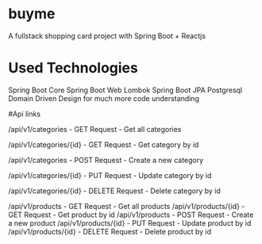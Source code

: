 # buyme
A fullstack shopping card project with Spring Boot + Reactjs

# Used Technologies
Spring Boot Core
Spring Boot Web
Lombok 
Spring Boot JPA
Postgresql
Domain Driven Design for much more code understanding

#Api links
<p> /api/v1/categories         -    GET Request    -   Get all categories</p>
<p> /api/v1/categories/{id}    -    GET Request    -   Get category by id</p>
<p> /api/v1/categories         -    POST Request   -   Create a new category</p>
<p> /api/v1/categories/{id}    -    PUT Request    -   Update category by id</p>
<p> /api/v1/categories/{id}    -    DELETE Request -   Delete category by id</p>

/api/v1/products         -    GET Request    -   Get all products
/api/v1/products/{id}    -    GET Request    -   Get product by id
/api/v1/products         -    POST Request   -   Create a new product
/api/v1/products/{id}    -    PUT Request    -   Update product by id
/api/v1/products/{id}    -    DELETE Request -   Delete product by id


